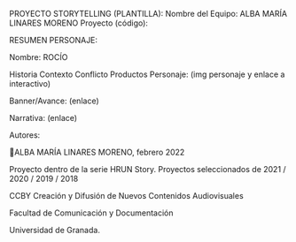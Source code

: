 PROYECTO STORYTELLING  (PLANTILLA): 
Nombre del Equipo: ALBA MARÍA LINARES MORENO
Proyecto (código):

RESUMEN PERSONAJE: 

Nombre: ROCÍO 

Historia Contexto Conflicto Productos Personaje: (img personaje y enlace a interactivo)

Banner/Avance: (enlace)

Narrativa: (enlace)

Autores:

👩ALBA MARÍA LINARES MORENO,  febrero 2022

Proyecto dentro de la serie HRUN Story. Proyectos seleccionados de 2021 / 2020 / 2019 / 2018

CCBY Creación y Difusión de Nuevos Contenidos Audiovisuales

Facultad de Comunicación y Documentación

Universidad de Granada.
